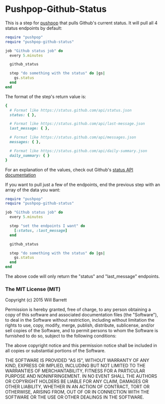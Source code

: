 # Pushpop-Github-Status

This is a step for [pushpop](https://github.com/pushpop-project/pushpop) that pulls Github's current status. It will pull all 4 status endpoints by default:

```ruby
require "pushpop"
require "pushpop-github-status"

job "Github status job" do
  every 5.minutes

  github_status

  step "do something with the status" do |gs|
    gs.status
  end
end
```

The format of the step's return value is:

```ruby
{
  # Format like https://status.github.com/api/status.json
  status: { },

  # Format like https://status.github.com/api/last-message.json
  last_message: { },

  # Format like https://status.github.com/api/messages.json
  messages: { },

  # Format like https://status.github.com/api/daily-summary.json
  daily_summary: { }
}
```

For an explanation of the values, check out Github's [status API documentation](https://status.github.com/api)


If you want to pull just a few of the endpoints, end the previous step with an array of the data you want:


```ruby
require "pushpop"
require "pushpop-github-status"

job "Github status job" do
  every 5.minutes

  step "set the endpoints I want" do
    [:status, :last_message]
  end

  github_status

  step "do something with the status" do |gs|
    gs.status
  end
end
```

The above code will only return the "status" and "last_message" endpoints.


### The MIT License (MIT)

Copyright (c) 2015 Will Barrett

Permission is hereby granted, free of charge, to any person obtaining a copy
of this software and associated documentation files (the "Software"), to deal
in the Software without restriction, including without limitation the rights
to use, copy, modify, merge, publish, distribute, sublicense, and/or sell
copies of the Software, and to permit persons to whom the Software is
furnished to do so, subject to the following conditions:

The above copyright notice and this permission notice shall be included in all
copies or substantial portions of the Software.

THE SOFTWARE IS PROVIDED "AS IS", WITHOUT WARRANTY OF ANY KIND, EXPRESS OR
IMPLIED, INCLUDING BUT NOT LIMITED TO THE WARRANTIES OF MERCHANTABILITY,
FITNESS FOR A PARTICULAR PURPOSE AND NONINFRINGEMENT. IN NO EVENT SHALL THE
AUTHORS OR COPYRIGHT HOLDERS BE LIABLE FOR ANY CLAIM, DAMAGES OR OTHER
LIABILITY, WHETHER IN AN ACTION OF CONTRACT, TORT OR OTHERWISE, ARISING FROM,
OUT OF OR IN CONNECTION WITH THE SOFTWARE OR THE USE OR OTHER DEALINGS IN THE
SOFTWARE.
